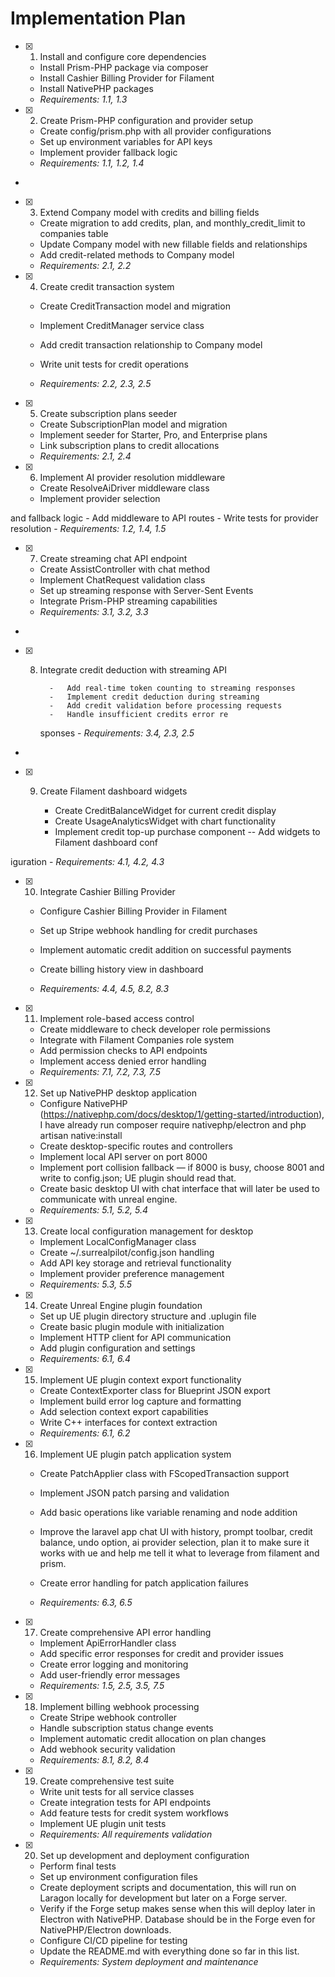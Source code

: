 # Implementation Plan

-   [x] 1. Install and configure core dependencies

    -   Install Prism-PHP package via composer
    -   Install Cashier Billing Provider for Filament
    -   Install NativePHP packages
    -   _Requirements: 1.1, 1.3_

-   [x] 2. Create Prism-PHP configuration and provider setup

    -   Create config/prism.php with all provider configurations
    -   Set up environment variables for API keys
    -   Implement provider fallback logic
    -   _Requirements: 1.1, 1.2, 1.4_

-

-   [x] 3. Extend Company model with credits and billing fields

    -   Create migration to add credits, plan, and monthly_credit_limit to companies table
    -   Update Company model with new fillable fields and relationships
    -   Add credit-related methods to Company model
    -   _Requirements: 2.1, 2.2_

-   [x] 4. Create credit transaction system

    -   Create CreditTransaction model and migration

    -   Implement CreditManager service class
    -   Add credit transaction relationship to Company model
    -   Write unit tests for credit operations
    -   _Requirements: 2.2, 2.3, 2.5_

-   [x] 5. Create subscription plans seeder

    -   Create SubscriptionPlan model and migration
    -   Implement seeder for Starter, Pro, and Enterprise plans
    -   Link subscription plans to credit allocations
    -   _Requirements: 2.1, 2.4_

-   [x] 6. Implement AI provider resolution middleware

    -   Create ResolveAiDriver middleware class
    -   Implement provider selection

and fallback logic - Add middleware to API routes - Write tests for provider resolution - _Requirements: 1.2, 1.4, 1.5_

-   [x] 7. Create streaming chat API endpoint

    -   Create AssistController with chat method
    -   Implement ChatRequest validation class
    -   Set up streaming response with Server-Sent Events
    -   Integrate Prism-PHP streaming capabilities
    -   _Requirements: 3.1, 3.2, 3.3_

-

-   [x] 8.  Integrate credit deduction with streaming API

            -   Add real-time token counting to streaming responses
            -   Implement credit deduction during streaming
            -   Add credit validation before processing requests
            -   Handle insufficient credits error re

        sponses - _Requirements: 3.4, 2.3, 2.5_

-

-   [x] 9. Create Filament dashboard widgets

        - Create CreditBalanceWidget for current credit display
        - Create UsageAnalyticsWidget with chart
          functionality
        - Implement credit top-up purchase component
          -- Add widgets to Filament dashboard conf

iguration - _Requirements: 4.1, 4.2, 4.3_

-   [x] 10. Integrate Cashier Billing Provider

    -   Configure Cashier Billing Provider in Filament
    -   Set up Stripe webhook handling for credit purchases
    -   Implement automatic credit addition on successful payments
    -   Create billing history view in dashboard

    -   _Requirements: 4.4, 4.5, 8.2, 8.3_

-   [x] 11. Implement role-based access control

    -   Create middleware to check developer role permissions
    -   Integrate with Filament Companies role system
    -   Add permission checks to API endpoints
    -   Implement access denied error handling
    -   _Requirements: 7.1, 7.2, 7.3, 7.5_

-   [x] 12. Set up NativePHP desktop application

    -   Configure NativePHP (https://nativephp.com/docs/desktop/1/getting-started/introduction), I have already run composer require nativephp/electron and php artisan native:install
    -   Create desktop-specific routes and controllers
    -   Implement local API server on port 8000
    -   Implement port collision fallback — if 8000 is busy, choose 8001 and write to config.json; UE plugin should read that.
    -   Create basic desktop UI with chat interface that will later be used to communicate with unreal engine.
    -   _Requirements: 5.1, 5.2, 5.4_

-   [x] 13. Create local configuration management for desktop

    -   Implement LocalConfigManager class
    -   Create ~/.surrealpilot/config.json handling
    -   Add API key storage and retrieval functionality
    -   Implement provider preference management
    -   _Requirements: 5.3, 5.5_

-   [x] 14. Create Unreal Engine plugin foundation

    -   Set up UE plugin directory structure and .uplugin file
    -   Create basic plugin module with initialization
    -   Implement HTTP client for API communication
    -   Add plugin configuration and settings
    -   _Requirements: 6.1, 6.4_

-   [x] 15. Implement UE plugin context export functionality

    -   Create ContextExporter class for Blueprint JSON export
    -   Implement build error log capture and formatting
    -   Add selection context export capabilities
    -   Write C++ interfaces for context extraction
    -   _Requirements: 6.1, 6.2_

-   [x] 16. Implement UE plugin patch application system

    -   Create PatchApplier class with FScopedTransaction support
    -   Implement JSON patch parsing and validation
    -   Add basic operations like variable renaming and node addition
    -   Improve the laravel app chat UI with history, prompt toolbar, credit balance, undo option, ai provider selection, plan it to make sure it works with ue and help me tell it what to leverage from filament and prism.
    -   Create error handling for patch application failures

    -   _Requirements: 6.3, 6.5_

-   [x] 17. Create comprehensive API error handling

    -   Implement ApiErrorHandler class
    -   Add specific error responses for credit and provider issues
    -   Create error logging and monitoring
    -   Add user-friendly error messages
    -   _Requirements: 1.5, 2.5, 3.5, 7.5_

-   [x] 18. Implement billing webhook processing

    -   Create Stripe webhook controller
    -   Handle subscription status change events
    -   Implement automatic credit allocation on plan changes
    -   Add webhook security validation
    -   _Requirements: 8.1, 8.2, 8.4_

-   [x] 19. Create comprehensive test suite

    -   Write unit tests for all service classes
    -   Create integration tests for API endpoints
    -   Add feature tests for credit system workflows
    -   Implement UE plugin unit tests
    -   _Requirements: All requirements validation_

-   [x] 20. Set up development and deployment configuration


    -   Perform final tests
    -   Set up environment configuration files
    -   Create deployment scripts and documentation, this will run on Laragon locally for development but later on a Forge server.
    -   Verify if the Forge setup makes sense when this will deploy later in Electron with NativePHP. Database should be in the Forge even for NativePHP/Electron downloads.
    -   Configure CI/CD pipeline for testing
    -   Update the README.md with everything done so far in this list.
    -   _Requirements: System deployment and maintenance_
